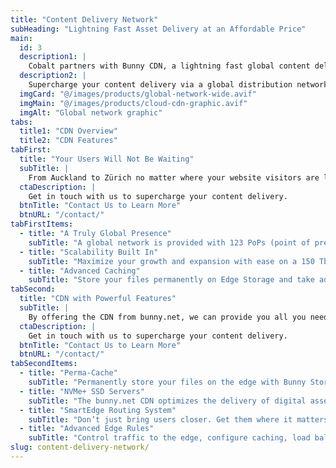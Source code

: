```yaml
---
title: "Content Delivery Network"
subHeading: "Lightning Fast Asset Delivery at an Affordable Price"
main:
  id: 3
  description1: |
    Cobalt partners with Bunny CDN, a lightning fast global content delivery network to supercharge your web presence. Bunny CDN delivers a consistent experience to everyone, no matter where they are on the globe!
  description2: |
    Supercharge your content delivery via a global distribution network with unparalleled speed, security, and stability. Exceptional performance for every request and byte of data delivered at an affordable price.
  imgCard: "@/images/products/global-network-wide.avif"
  imgMain: "@/images/products/cloud-cdn-graphic.avif"
  imgAlt: "Global network graphic"
tabs:
  title1: "CDN Overview"
  title2: "CDN Features"
tabFirst:
  title: "Your Users Will Not Be Waiting"
  subTitle: |
    From Auckland to Zürich no matter where your website visitors are located on the planet, they will reach the nearest PoP (point of presence) server to them to deliver a blazingly fast website experience.
  ctaDescription: |
    Get in touch with us to supercharge your content delivery.
  btnTitle: "Contact Us to Learn More"
  btnURL: "/contact/"
tabFirstItems:
  - title: "A Truly Global Presence"
    subTitle: "A global network is provided with 123 PoPs (point of presence). No matter where your users are located, there is a PoP within reach to deliver your digital assets and data to them. Reach users in 24 ms or less."
  - title: "Scalability Built In"
    subTitle: "Maximize your growth and expansion with ease on a 150 Tbps+ network. Storage of your data on the edge is easily scaled up to fit your needs."
  - title: "Advanced Caching"
    subTitle: "Store your files permanently on Edge Storage and take advantage of the 100% cache HIT ratio. Supercharge your web delivery speed worldwide."
tabSecond:
  title: "CDN with Powerful Features"
  subTitle: |
    By offering the CDN from bunny.net, we can provide you all you need to supercharge your web app.
  ctaDescription: |
    Get in touch with us to supercharge your content delivery.
  btnTitle: "Contact Us to Learn More"
  btnURL: "/contact/"
tabSecondItems:
  - title: "Perma-Cache"
    subTitle: "Permanently store your files on the edge with Bunny Storage for a 100% cache HIT rate. Guaranteed excellent performance for every request, every time, and avoid hefty origin traffic bills. Deliver optimal performance for every request, at all times, by keeping uncached CDN files distributed across fourteen ultra-fast SSD storage regions. Perma-Cache ensures your users are always just a hop away regardless of their location."
  - title: "NVMe+ SSD Servers"
    subTitle: "The bunny.net CDN optimizes the delivery of digital assets and reduces latency with top of the line AMD and NVMe hardware."
  - title: "SmartEdge Routing System"
    subTitle: "Don’t just bring users closer. Get them where it matters. SmartEdge uses real-time traffic analysis based on your content to help you route requests to the most optimal destination."
  - title: "Advanced Edge Rules"
    subTitle: "Control traffic to the edge, configure caching, load balancing, security settings, authentication, dynamically send traffic to multiple origins, and much more with Edge Rules. With multiple rules, actions, and triggers you can fully customize how traffic is routed and assets are delivered with advanced Edge Rules."
slug: content-delivery-network/
---
```

